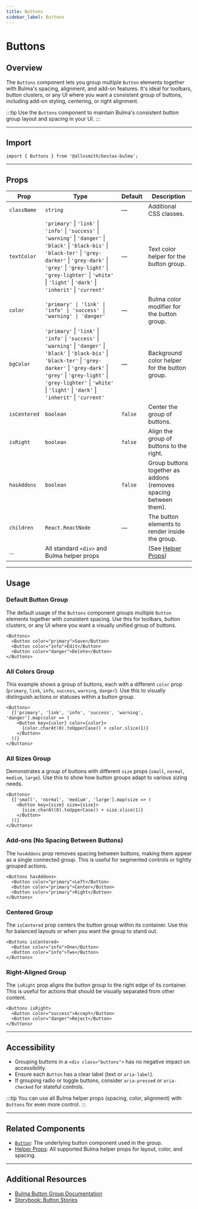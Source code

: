 ```yaml
---
title: Buttons
sidebar_label: Buttons
---
```


# Buttons

## Overview

The `Buttons` component lets you group multiple `Button` elements together with Bulma's spacing, alignment, and add-on features. It's ideal for toolbars, button clusters, or any UI where you want a consistent group of buttons, including add-on styling, centering, or right alignment.

:::tip
Use the `Buttons` component to maintain Bulma's consistent button group layout and spacing in your UI.
:::

---

## Import

```tsx
import { Buttons } from '@allxsmith/bestax-bulma';
```

---

## Props

| Prop         | Type                                                                                                                                                                                                                                                                                     | Default | Description                                                      |
| ------------ | ---------------------------------------------------------------------------------------------------------------------------------------------------------------------------------------------------------------------------------------------------------------------------------------- | ------- | ---------------------------------------------------------------- |
| `className`  | `string`                                                                                                                                                                                                                                                                                 | —       | Additional CSS classes.                                          |
| `textColor`  | `'primary'` \| `'link'` \| `'info'` \| `'success'` \| `'warning'` \| `'danger'` \| `'black'` \| `'black-bis'` \| `'black-ter'` \| `'grey-darker'` \| `'grey-dark'` \| `'grey'` \| `'grey-light'` \| `'grey-lighter'` \| `'white'` \| `'light'` \| `'dark'` \| `'inherit'` \| `'current'` | —       | Text color helper for the button group.                          |
| `color`      | `'primary' \| 'link' \| 'info' \| 'success' \| 'warning' \| 'danger'`                                                                                                                                                                                                                    | —       | Bulma color modifier for the button group.                       |
| `bgColor`    | `'primary'` \| `'link'` \| `'info'` \| `'success'` \| `'warning'` \| `'danger'` \| `'black'` \| `'black-bis'` \| `'black-ter'` \| `'grey-darker'` \| `'grey-dark'` \| `'grey'` \| `'grey-light'` \| `'grey-lighter'` \| `'white'` \| `'light'` \| `'dark'` \| `'inherit'` \| `'current'` | —       | Background color helper for the button group.                    |
| `isCentered` | `boolean`                                                                                                                                                                                                                                                                                | `false` | Center the group of buttons.                                     |
| `isRight`    | `boolean`                                                                                                                                                                                                                                                                                | `false` | Align the group of buttons to the right.                         |
| `hasAddons`  | `boolean`                                                                                                                                                                                                                                                                                | `false` | Group buttons together as addons (removes spacing between them). |
| `children`   | `React.ReactNode`                                                                                                                                                                                                                                                                        | —       | The button elements to render inside the group.                  |
| ...          | All standard `<div>` and Bulma helper props                                                                                                                                                                                                                                              |         | (See [Helper Props](../helpers/usebulmaclasses))                 |

---

## Usage

### Default Button Group

The default usage of the `Buttons` component groups multiple `Button` elements together with consistent spacing. Use this for toolbars, button clusters, or any UI where you want a visually unified group of buttons.

```tsx live
<Buttons>
  <Button color="primary">Save</Button>
  <Button color="info">Edit</Button>
  <Button color="danger">Delete</Button>
</Buttons>
```

### All Colors Group

This example shows a group of buttons, each with a different `color` prop (`primary`, `link`, `info`, `success`, `warning`, `danger`). Use this to visually distinguish actions or statuses within a button group.

```tsx live
<Buttons>
  {['primary', 'link', 'info', 'success', 'warning', 'danger'].map(color => (
    <Button key={color} color={color}>
      {color.charAt(0).toUpperCase() + color.slice(1)}
    </Button>
  ))}
</Buttons>
```

### All Sizes Group

Demonstrates a group of buttons with different `size` props (`small`, `normal`, `medium`, `large`). Use this to show how button groups adapt to various sizing needs.

```tsx live
<Buttons>
  {['small', 'normal', 'medium', 'large'].map(size => (
    <Button key={size} size={size}>
      {size.charAt(0).toUpperCase() + size.slice(1)}
    </Button>
  ))}
</Buttons>
```

### Add-ons (No Spacing Between Buttons)

The `hasAddons` prop removes spacing between buttons, making them appear as a single connected group. This is useful for segmented controls or tightly grouped actions.

```tsx live
<Buttons hasAddons>
  <Button color="primary">Left</Button>
  <Button color="primary">Center</Button>
  <Button color="primary">Right</Button>
</Buttons>
```

### Centered Group

The `isCentered` prop centers the button group within its container. Use this for balanced layouts or when you want the group to stand out.

```tsx live
<Buttons isCentered>
  <Button color="info">One</Button>
  <Button color="info">Two</Button>
</Buttons>
```

### Right-Aligned Group

The `isRight` prop aligns the button group to the right edge of its container. This is useful for actions that should be visually separated from other content.

```tsx live
<Buttons isRight>
  <Button color="success">Accept</Button>
  <Button color="danger">Reject</Button>
</Buttons>
```

---

## Accessibility

- Grouping buttons in a `<div class="buttons">` has no negative impact on accessibility.
- Ensure each `Button` has a clear label (text or `aria-label`).
- If grouping radio or toggle buttons, consider `aria-pressed` or `aria-checked` for stateful controls.

:::tip
You can use all Bulma helper props (spacing, color, alignment) with `Buttons` for even more control.
:::

---

## Related Components

- [`Button`](./button.md): The underlying button component used in the group.
- [Helper Props](../helpers/usebulmaclasses.md): All supported Bulma helper props for layout, color, and spacing.

---

## Additional Resources

- [Bulma Button Group Documentation](https://bulma.io/documentation/elements/button/#group)
- [Storybook: Button Stories](https://bestax.cc/storybook/?path=/story/elements-button--default)
